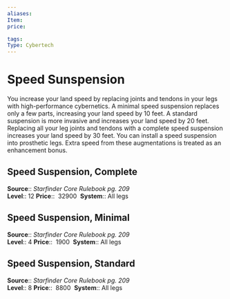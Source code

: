 ```yaml
---
aliases: 
Item:
price:  

tags: 
Type: Cybertech
---
```


# Speed Sunspension

You increase your land speed by replacing joints and tendons in your legs with high-performance cybernetics. A minimal speed suspension replaces only a few parts, increasing your land speed by 10 feet. A standard suspension is more invasive and increases your land speed by 20 feet. Replacing all your leg joints and tendons with a complete speed suspension increases your land speed by 30 feet. You can install a speed suspension into prosthetic legs. Extra speed from these augmentations is treated as an enhancement bonus.  

## Speed Suspension, Complete

**Source**:: _Starfinder Core Rulebook pg. 209_  
**Level**:: 12
**Price**::  32900 
**System**:: All legs  
  

## Speed Suspension, Minimal

**Source**:: _Starfinder Core Rulebook pg. 209_  
**Level**:: 4
**Price**::  1900 
**System**:: All legs  
  

## Speed Suspension, Standard

**Source**:: _Starfinder Core Rulebook pg. 209_  
**Level**:: 8
**Price**::  8800 
**System**:: All legs
